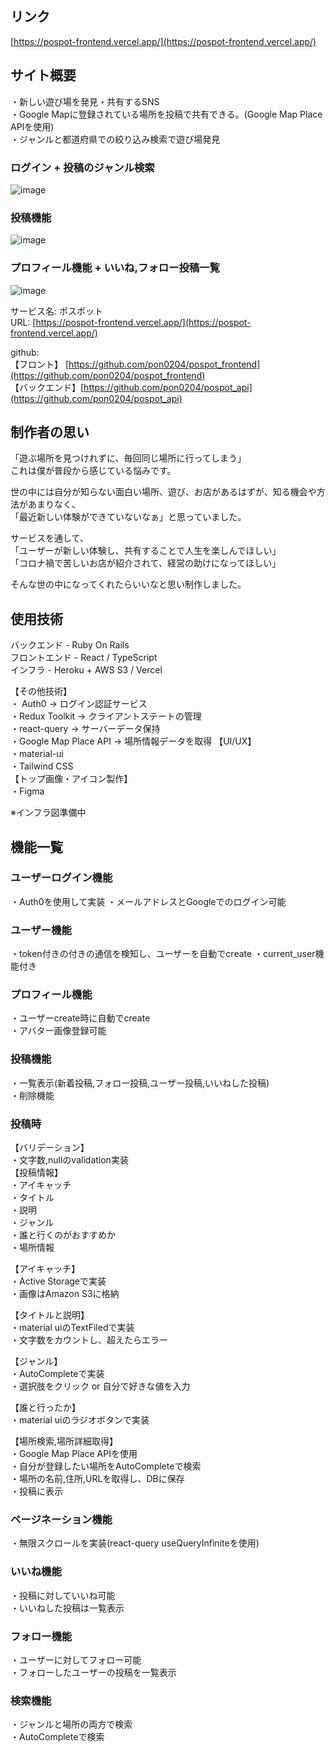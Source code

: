 ## リンク
[https://pospot-frontend.vercel.app/](https://pospot-frontend.vercel.app/)


## サイト概要
・新しい遊び場を発見・共有するSNS  
・Google Mapに登録されている場所を投稿で共有できる。(Google Map Place APIを使用)  
・ジャンルと都道府県での絞り込み検索で遊び場発見  

### ログイン + 投稿のジャンル検索
![image](https://user-images.githubusercontent.com/70616489/126767379-3c32c2eb-c1d9-4ce4-a5b2-e376c2b29570.gif)

### 投稿機能
![image](https://user-images.githubusercontent.com/70616489/126768547-ea9dfc3d-a392-4f3f-ba96-bd7c73c04624.gif)


### プロフィール機能 + いいね,フォロー投稿一覧
![image](https://user-images.githubusercontent.com/70616489/126854580-3a3a4954-3931-43d1-9a93-220492c431ee.gif)  

サービス名: ポスポット  
URL: [https://pospot-frontend.vercel.app/](https://pospot-frontend.vercel.app/)

github:  
【フロント】 [https://github.com/pon0204/pospot_frontend](https://github.com/pon0204/pospot_frontend)  
【バックエンド】[https://github.com/pon0204/pospot_api](https://github.com/pon0204/pospot_api)

## 制作者の思い
「遊ぶ場所を見つけれずに、毎回同じ場所に行ってしまう」  
これは僕が普段から感じている悩みです。  

世の中には自分が知らない面白い場所、遊び、お店があるはずが、知る機会や方法があまりなく、  
「最近新しい体験ができていないなぁ」と思っていました。

サービスを通して、  
「ユーザーが新しい体験し、共有することで人生を楽しんでほしい」  
「コロナ禍で苦しいお店が紹介されて、経営の助けになってほしい」  

そんな世の中になってくれたらいいなと思い制作しました。

## 使用技術
バックエンド - Ruby On Rails  
フロントエンド - React / TypeScript  
インフラ - Heroku + AWS S3 / Vercel  

【その他技術】  
・ Auth0 → ログイン認証サービス  
・Redux Toolkit → クライアントステートの管理  
・react-query  → サーバーデータ保持  
・Google Map Place API → 場所情報データを取得 
【UI/UX】  
・material-ui  
・Tailwind CSS   
【トップ画像・アイコン製作】  
・Figma  

※インフラ図準備中

## 機能一覧

### ユーザーログイン機能
・Auth0を使用して実装
・メールアドレスとGoogleでのログイン可能

### ユーザー機能  
・token付きの付きの通信を検知し、ユーザーを自動でcreate
・current_user機能付き  

### プロフィール機能  
・ユーザーcreate時に自動でcreate  
・アバター画像登録可能  

### 投稿機能
・一覧表示(新着投稿,フォロー投稿,ユーザー投稿,いいねした投稿)  
・削除機能

### 投稿時  
【バリデーション】  
・文字数,nullのvalidation実装  
【投稿情報】  
・アイキャッチ  
・タイトル  
・説明  
・ジャンル  
・誰と行くのがおすすめか  
・場所情報  

【アイキャッチ】  
・Active Storageで実装  
・画像はAmazon S3に格納  

【タイトルと説明】  
・material uiのTextFiledで実装  
・文字数をカウントし、超えたらエラー  

【ジャンル】  
・AutoCompleteで実装  
・選択肢をクリック or 自分で好きな値を入力  

【誰と行ったか】  
・material uiのラジオボタンで実装  

【場所検索,場所詳細取得】  
・Google Map Place APIを使用  
・自分が登録したい場所をAutoCompleteで検索  
・場所の名前,住所,URLを取得し、DBに保存  
・投稿に表示 

### ページネーション機能
・無限スクロールを実装(react-query useQueryInfiniteを使用)  

### いいね機能
・投稿に対していいね可能  
・いいねした投稿は一覧表示  

### フォロー機能
・ユーザーに対してフォロー可能  
・フォローしたユーザーの投稿を一覧表示  

### 検索機能
・ジャンルと場所の両方で検索  
・AutoCompleteで検索  

